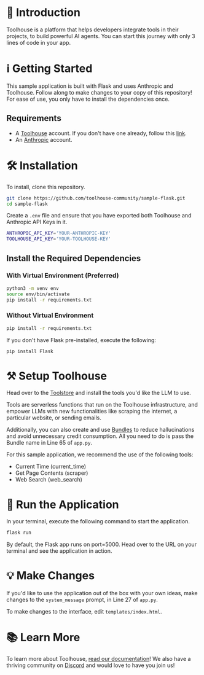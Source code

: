 # 👋 Introduction

Toolhouse is a platform that helps developers integrate tools in their projects, to build powerful AI agents. You can start this journey with only 3 lines of code in your app.

# ℹ️ Getting Started

This sample application is built with Flask and uses Anthropic and Toolhouse. Follow along to make changes to your copy of this repository! For ease of use, you only have to install the dependencies once.

## Requirements

- A [Toolhouse](https://toolhouse.ai) account. If you don't have one already, follow this [link](https://join.toolhouse.ai).
- An [Anthropic](https://www.anthropic.com/) account.

# 🛠️ Installation

To install, clone this repository.

``` bash
git clone https://github.com/toolhouse-community/sample-flask.git
cd sample-flask
```

Create a `.env` file and ensure that you have exported both Toolhouse and Anthropic API Keys in it.

```bash
ANTHROPIC_API_KEY='YOUR-ANTHROPIC-KEY'
TOOLHOUSE_API_KEY='YOUR-TOOLHOUSE-KEY'
```

## Install the Required Dependencies

### With Virtual Environment (Preferred)

```bash
python3 -m venv env
source env/bin/activate
pip install -r requirements.txt
```

### Without Virtual Environment

```bash
pip install -r requirements.txt
```

If you don't have Flask pre-installed, execute the following:

```bash
pip install Flask
```

# ⚒️ Setup Toolhouse

Head over to the [Toolstore](https://app.toolhouse.ai/) and install the tools you'd like the LLM to use.

Tools are serverless functions that run on the Toolhouse infrastructure, and empower LLMs with new functionalities like scraping the internet, a particular website, or sending emails.

Additionally, you can also create and use [Bundles](https://docs.toolhouse.ai/toolhouse/bundles) to reduce hallucinations and avoid unnecessary credit consumption. All you need to do is pass the Bundle name in Line 65 of `app.py`.

For this sample application, we recommend the use of the following tools:

- Current Time (current_time)
- Get Page Contents (scraper)
- Web Search (web_search)

# 🏃 Run the Application

In your terminal, execute the following command to start the application.

```bash
flask run
```

By default, the Flask app runs on port=5000. Head over to the URL on your terminal and see the application in action.

# 💡 Make Changes

If you'd like to use the application out of the box with your own ideas, make changes to the `system_message` prompt, in Line 27 of `app.py`.

To make changes to the interface, edit `templates/index.html`.

# 📚 Learn More

To learn more about Toolhouse, [read our documentation](https://docs.toolhouse.ai/toolhouse)! We also have a thriving community on [Discord](https://discord.gg/xPvyBxhHtu) and would love to have you join us!